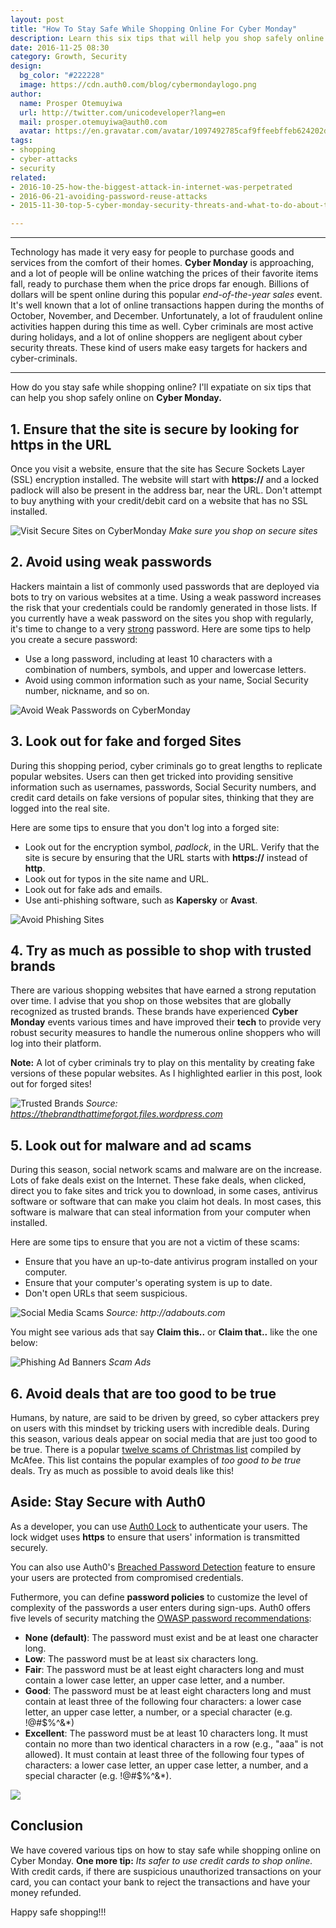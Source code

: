 ```yaml
---
layout: post
title: "How To Stay Safe While Shopping Online For Cyber Monday"
description: Learn this six tips that will help you shop safely online on Cyber Monday
date: 2016-11-25 08:30
category: Growth, Security
design:
  bg_color: "#222228"
  image: https://cdn.auth0.com/blog/cybermondaylogo.png
author:
  name: Prosper Otemuyiwa
  url: http://twitter.com/unicodeveloper?lang=en
  mail: prosper.otemuyiwa@auth0.com
  avatar: https://en.gravatar.com/avatar/1097492785caf9ffeebffeb624202d8f?s=200
tags:
- shopping
- cyber-attacks
- security
related:
- 2016-10-25-how-the-biggest-attack-in-internet-was-perpetrated
- 2016-06-21-avoiding-password-reuse-attacks
- 2015-11-30-top-5-cyber-monday-security-threats-and-what-to-do-about-them

---
```


---

Technology has made it very easy for people to purchase goods and services from the comfort of their homes. **Cyber Monday** is approaching, and a lot of people will be online watching the prices of their favorite items fall, ready to purchase them when the price drops far enough. Billions of dollars will be spent online during this popular *end-of-the-year sales* event. It's well known that a lot of online transactions happen during the months of October, November, and December. Unfortunately, a lot of fraudulent online activities happen during this time as well. Cyber criminals are most active during holidays, and a lot of online shoppers are negligent about cyber security threats. These kind of users make easy targets for hackers and cyber-criminals.

---

How do you stay safe while shopping online? I'll expatiate on six tips that can help you shop safely online on **Cyber Monday.**

## 1. Ensure that the site is secure by looking for https in the URL

Once you visit a website, ensure that the site has Secure Sockets Layer (SSL) encryption installed. The website will start with **https://** and a locked padlock will also be present in the address bar, near the URL. Don't attempt to buy anything with your credit/debit card on a website that has no SSL installed.

![Visit Secure Sites on CyberMonday](https://cdn.auth0.com/blog/top-5-threats-cyber-monday/Unsecure-Sites.png)
_Make sure you shop on secure sites_

## 2. Avoid using weak passwords

Hackers maintain a list of commonly used passwords that are deployed via bots to try on various websites at a time. Using a weak password increases the risk that your credentials could be randomly generated in those lists. If you currently have a weak password on the sites you shop with regularly, it's time to change to a very [strong](https://auth0.com/docs/connections/database/password-strength) password. Here are some tips to help you create a secure password:

* Use a long password, including at least 10 characters with a combination of numbers, symbols, and upper and lowercase letters.
* Avoid using common information such as your name, Social Security number, nickname, and so on.

![Avoid Weak Passwords on CyberMonday](https://cdn.auth0.com/blog/top-5-threats-cyber-monday/Weak-Password.png)

## 3. Look out for fake and forged Sites

During this shopping period, cyber criminals go to great lengths to replicate popular websites. Users can then get tricked into providing sensitive information such as usernames, passwords, Social Security numbers, and credit card details on fake versions of popular sites, thinking that they are logged into the real site.

Here are some tips to ensure that you don't log into a forged site:

* Look out for the encryption symbol, *padlock*, in the URL. Verify that the site is secure by ensuring that the URL starts with **https://** instead of **http**.
* Look out for typos in the site name and URL.
* Look out for fake ads and emails.
* Use anti-phishing software, such as **Kapersky** or **Avast**.

![Avoid Phishing Sites](https://cdn.auth0.com/blog/top-5-threats-cyber-monday/Phishing.png)

## 4. Try as much as possible to shop with trusted brands

There are various shopping websites that have earned a strong reputation over time. I advise that you shop on those websites that are globally recognized as trusted brands. These brands have experienced **Cyber Monday** events various times and have improved their **tech** to provide very robust security measures to handle the numerous online shoppers who will log into their platform.

**Note:** A lot of cyber criminals try to play on this mentality by creating fake versions of these popular websites. As I highlighted earlier in this post, look out for forged sites!

![Trusted Brands](https://thebrandthattimeforgot.files.wordpress.com/2013/10/brand-logos_various.png)
_Source: https://thebrandthattimeforgot.files.wordpress.com_

## 5. Look out for malware and ad scams

During this season, social network scams and malware are on the increase. Lots of fake deals exist on the Internet. These fake deals, when clicked, direct you to fake sites and trick you to download, in some cases, antivirus software or software that can make you claim hot deals. In most cases, this software is malware that can steal information from your computer when installed.

Here are some tips to ensure that you are not a victim of these scams:

* Ensure that you have an up-to-date antivirus program installed on your computer.
* Ensure that your computer's operating system is up to date.
* Don't open URLs that seem suspicious.

![Social Media Scams](http://adabouts.com/blog/wp-content/uploads/2015/08/Screen-Shot-2015-08-10-at-9.45.52-AM.png)
_Source: http://adabouts.com_

You might see various ads that say **Claim this..** or **Claim that..** like the one below:

![Phishing Ad Banners](https://cdn.auth0.com/blog/top-5-threats-cyber-monday/Malware-2.png)
_Scam Ads_

## 6. Avoid deals that are too good to be true

Humans, by nature, are said to be driven by greed, so cyber attackers prey on users with this mindset by tricking users with incredible deals. During this season, various deals appear on social media that are just too good to be true. There is a popular [twelve scams of Christmas list](http://www.mcafee.com/us/about/news/2011/q4/20111109-01.aspx) compiled by McAfee. This list contains the popular examples of *too good to be true* deals. Try as much as possible to avoid deals like this!

## Aside: Stay Secure with Auth0

As a developer, you can use [Auth0 Lock](https://auth0.com/docs/libraries/lock) to authenticate your users. The lock widget uses **https** to ensure that users' information is transmitted securely.

You can also use Auth0's [Breached Password Detection](https://auth0.com/breached-passwords/) feature to ensure your users are protected from compromised credentials.

Futhermore, you can define **password policies** to customize the level of complexity of the passwords a user enters during sign-ups. Auth0 offers five levels of security matching the [OWASP password recommendations](https://www.owasp.org/index.php/Authentication_Cheat_Sheet#Implement_Proper_Password_Strength_Controls):

- **None (default)**: The password must exist and be at least one character long.
- **Low**: The password must be at least six characters long.
- **Fair**: The password must be at least eight characters long and must contain a lower case letter, an upper case letter, and a number.
- **Good**: The password must be at least eight characters long and must contain at least three of the following four characters: a lower case letter, an upper case letter, a number, or a special character (e.g. !@#$%^&*)
- **Excellent**: The password must be at least 10 characters long. It must contain no more than two identical characters in a row (e.g., "aaa" is not allowed). It must contain at least three of the following four types of characters: a lower case letter, an upper case letter, a number, and a special character (e.g. !@#$%^&*).

![](https://cdn.auth0.com/blog/top-5-threats-cyber-monday/password-strenght.png)


## Conclusion

We have covered various tips on how to stay safe while shopping online on Cyber Monday. **One more tip:** *Its safer to use credit cards to shop online.* With credit cards, if there are suspicious unauthorized transactions on your card, you can contact your bank to reject the transactions and have your money refunded.

Happy safe shopping!!!
